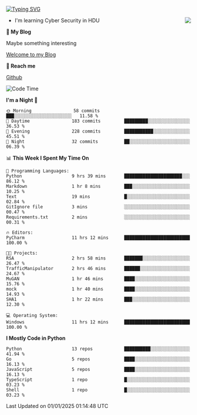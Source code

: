 [![Typing SVG](https://readme-typing-svg.herokuapp.com?font=Fira+Code&pause=1000&random=false&width=450&height=60&lines=Hello+%F0%9F%91%8B%F0%9F%8F%BB;I'm+JBNRZ)](https://git.io/typing-svg)

<a href="#">
  <img align="right" src="https://github-readme-stats.vercel.app/api?username=JBNRZ&show_icons=true&bg_color=15,f2f7fd,E0EAFC" />
</a>

- I'm learning Cyber Security in HDU

 **🌱 My Blog**

Maybe something interesting

[Welcome to my Blog](https://jbnrz.com.cn/)

 **💬 Reach me** 

[Github](https://github.com/JBNRZ)


<!--START_SECTION:waka-->
![Code Time](http://img.shields.io/badge/Code%20Time-798%20hrs%204%20mins-blue)

**I'm a Night 🦉** 

```text
🌞 Morning                58 commits          ███░░░░░░░░░░░░░░░░░░░░░░   11.58 % 
🌆 Daytime                183 commits         █████████░░░░░░░░░░░░░░░░   36.53 % 
🌃 Evening                228 commits         ███████████░░░░░░░░░░░░░░   45.51 % 
🌙 Night                  32 commits          ██░░░░░░░░░░░░░░░░░░░░░░░   06.39 % 
```


📊 **This Week I Spent My Time On** 

```text
💬 Programming Languages: 
Python                   9 hrs 39 mins       ██████████████████████░░░   86.12 % 
Markdown                 1 hr 8 mins         ███░░░░░░░░░░░░░░░░░░░░░░   10.25 % 
Text                     19 mins             █░░░░░░░░░░░░░░░░░░░░░░░░   02.84 % 
GitIgnore file           3 mins              ░░░░░░░░░░░░░░░░░░░░░░░░░   00.47 % 
Requirements.txt         2 mins              ░░░░░░░░░░░░░░░░░░░░░░░░░   00.31 % 

🔥 Editors: 
PyCharm                  11 hrs 12 mins      █████████████████████████   100.00 % 

🐱‍💻 Projects: 
RSA                      2 hrs 58 mins       ███████░░░░░░░░░░░░░░░░░░   26.47 % 
TrafficManipulator       2 hrs 46 mins       ██████░░░░░░░░░░░░░░░░░░░   24.67 % 
MuGAN                    1 hr 46 mins        ████░░░░░░░░░░░░░░░░░░░░░   15.76 % 
mock                     1 hr 40 mins        ████░░░░░░░░░░░░░░░░░░░░░   14.93 % 
SHA1                     1 hr 22 mins        ███░░░░░░░░░░░░░░░░░░░░░░   12.30 % 

💻 Operating System: 
Windows                  11 hrs 12 mins      █████████████████████████   100.00 % 
```

**I Mostly Code in Python** 

```text
Python                   13 repos            ██████████░░░░░░░░░░░░░░░   41.94 % 
Go                       5 repos             ████░░░░░░░░░░░░░░░░░░░░░   16.13 % 
JavaScript               5 repos             ████░░░░░░░░░░░░░░░░░░░░░   16.13 % 
TypeScript               1 repo              █░░░░░░░░░░░░░░░░░░░░░░░░   03.23 % 
Shell                    1 repo              █░░░░░░░░░░░░░░░░░░░░░░░░   03.23 % 
```




 Last Updated on 01/01/2025 01:14:48 UTC
<!--END_SECTION:waka-->
